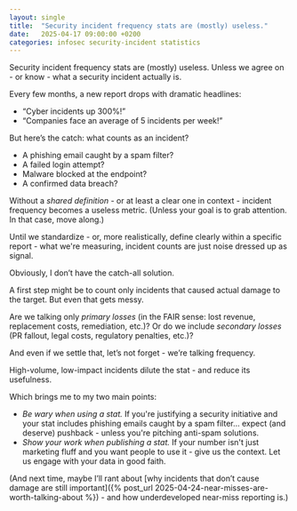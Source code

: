 ```yaml
---
layout: single
title:  "Security incident frequency stats are (mostly) useless."
date:   2025-04-17 09:00:00 +0200
categories: infosec security-incident statistics
---
```

Security incident frequency stats are (mostly) useless. Unless we agree on - or know - what a security incident actually is.
<!--more-->

Every few months, a new report drops with dramatic headlines:
- “Cyber incidents up 300%!”
- “Companies face an average of 5 incidents per week!”

But here’s the catch: what counts as an incident?
- A phishing email caught by a spam filter?
- A failed login attempt?
- Malware blocked at the endpoint?
- A confirmed data breach?

Without a *shared definition* - or at least a clear one in context - incident frequency becomes a useless metric. (Unless your goal is to grab attention. In that case, move along.)

Until we standardize - or, more realistically, define clearly within a specific report - what we're measuring, incident counts are just noise dressed up as signal.

Obviously, I don’t have the catch-all solution.

A first step might be to count only incidents that caused actual damage to the target.
But even that gets messy.

Are we talking only *primary losses* (in the FAIR sense: lost revenue, replacement costs, remediation, etc.)?
Or do we include *secondary losses* (PR fallout, legal costs, regulatory penalties, etc.)?

And even if we settle that, let’s not forget - we’re talking frequency.

High-volume, low-impact incidents dilute the stat - and reduce its usefulness.

Which brings me to my two main points:
- *Be wary when using a stat.* If you're justifying a security initiative and your stat includes phishing emails caught by a spam filter… expect (and deserve) pushback - unless you're pitching anti-spam solutions.
- *Show your work when publishing a stat.* If your number isn't just marketing fluff and you want people to use it - give us the context. Let us engage with your data in good faith.

(And next time, maybe I’ll rant about [why incidents that don’t cause damage are still important]({% post_url 2025-04-24-near-misses-are-worth-talking-about %}) - and how underdeveloped near-miss reporting is.)